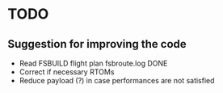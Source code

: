 # TODO

## Suggestion for improving the code

- Read FSBUILD flight plan fsbroute.log DONE
- Correct if necessary RTOMs
- Reduce payload (?) in case performances are not satisfied
